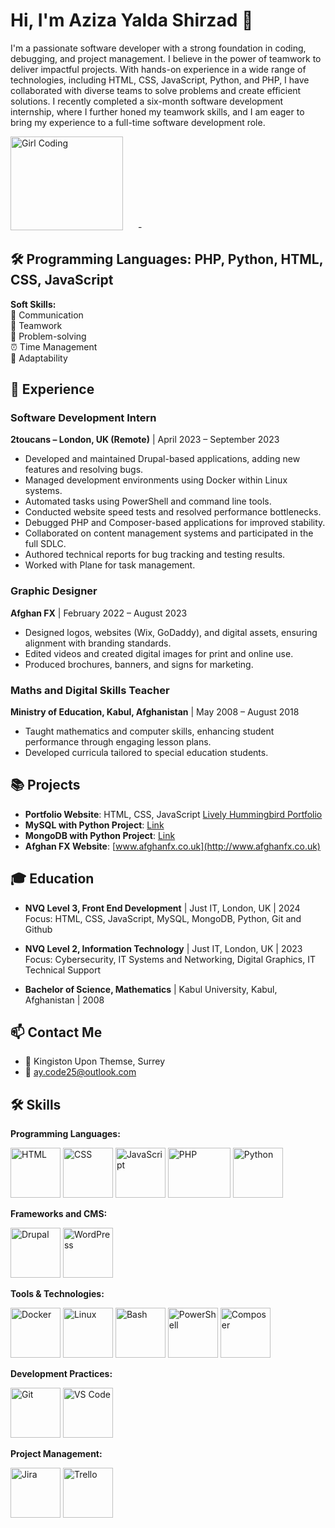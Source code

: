 # Hi, I'm Aziza Yalda Shirzad 👋
<div style="dispay: inlin-block;">
  <p>I'm a passionate software developer with a strong foundation in coding, debugging, and project management. I believe in the power of teamwork to deliver impactful projects. With hands-on experience in a wide range of technologies, including HTML, CSS, JavaScript, Python, and PHP, I have collaborated with diverse teams to solve problems and create efficient solutions. I recently completed a six-month software development internship, where I further honed my teamwork skills, and I am eager to bring my experience to a full-time software development role.</p>



  <img src="https://media.giphy.com/media/LMcB8XospGZO8UQq87/giphy.gif" alt="Girl Coding" width="180" height="150" style="margin-right: 20px;"/>
-


## 🛠  **Programming Languages:** PHP, Python, HTML, CSS, JavaScript
<p><strong>Soft Skills:</strong>  <br>💬 Communication <br>🤝 Teamwork <br>🧠 Problem-solving <br>⏰ Time Management <br>🌱 Adaptability</p>


## 💼 Experience

### Software Development Intern  
**2toucans – London, UK (Remote)** | April 2023 – September 2023  
- Developed and maintained Drupal-based applications, adding new features and resolving bugs.
- Managed development environments using Docker within Linux systems.
- Automated tasks using PowerShell and command line tools.
- Conducted website speed tests and resolved performance bottlenecks.
- Debugged PHP and Composer-based applications for improved stability.
- Collaborated on content management systems and participated in the full SDLC.
- Authored technical reports for bug tracking and testing results.
- Worked with Plane for task management.

### Graphic Designer  
**Afghan FX** | February 2022 – August 2023  
- Designed logos, websites (Wix, GoDaddy), and digital assets, ensuring alignment with branding standards.
- Edited videos and created digital images for print and online use.
- Produced brochures, banners, and signs for marketing.

### Maths and Digital Skills Teacher  
**Ministry of Education, Kabul, Afghanistan** | May 2008 – August 2018  
- Taught mathematics and computer skills, enhancing student performance through engaging lesson plans.
- Developed curricula tailored to special education students.

## 📚 Projects

- **Portfolio Website**: HTML, CSS, JavaScript [Lively Hummingbird Portfolio](#)
- **MySQL with Python Project**: [Link](#)
- **MongoDB with Python Project**: [Link](#)
- **Afghan FX Website**: [www.afghanfx.co.uk](http://www.afghanfx.co.uk)

## 🎓 Education

- **NVQ Level 3, Front End Development** | Just IT, London, UK | 2024  
  Focus: HTML, CSS, JavaScript, MySQL, MongoDB, Python, Git and Github

- **NVQ Level 2, Information Technology** | Just IT, London, UK | 2023  
  Focus: Cybersecurity, IT Systems and Networking, Digital Graphics, IT Technical Support

- **Bachelor of Science, Mathematics** | Kabul University, Kabul, Afghanistan | 2008

## 📫 Contact Me

- 📍 Kingiston Upon Themse, Surrey 
- 📧 [ay.code25@outlook.com](mailto:ay.code25@outlook.com)

## 🛠 Skills

**Programming Languages:**

 <img src="https://cdn.jsdelivr.net/npm/devicon/icons/html5/html5-original.svg" alt="HTML" width="80" height="80"/> <img src="https://cdn.jsdelivr.net/npm/devicon/icons/css3/css3-original.svg" alt="CSS" width="80" height="80"/> <img src="https://cdn.jsdelivr.net/npm/devicon/icons/javascript/javascript-original.svg" alt="JavaScript" width="80" height="80"/> <img src="https://cdn.jsdelivr.net/npm/devicon/icons/php/php-original.svg" alt="PHP" width="100" height="80"/> <img src="https://cdn.jsdelivr.net/npm/devicon/icons/python/python-original.svg" alt="Python" width="80" height="80"/>

**Frameworks and CMS:**

<img src="https://cdn.jsdelivr.net/npm/devicon/icons/drupal/drupal-original.svg" alt="Drupal" width="80" height="80"/> <img src="https://cdn.jsdelivr.net/npm/devicon/icons/wordpress/wordpress-original.svg" alt="WordPress" width="80" height="80"/>

**Tools & Technologies:**

<img src="https://cdn.jsdelivr.net/npm/devicon/icons/docker/docker-original.svg" alt="Docker" width="80" height="80"/> <img src="https://cdn.jsdelivr.net/npm/devicon/icons/linux/linux-original.svg" alt="Linux" width="80" height="80"/> <img src="https://cdn.jsdelivr.net/npm/devicon/icons/bash/bash-original.svg" alt="Bash" width="80" height="80"/> <img src="https://cdn.jsdelivr.net/npm/devicon/icons/powershell/powershell-original.svg" alt="PowerShell" width="80" height="80"/> <img src="https://cdn.jsdelivr.net/npm/devicon/icons/composer/composer-original.svg" alt="Composer" width="80" height="80"/>

**Development Practices:**

<img src="https://cdn.jsdelivr.net/npm/devicon/icons/git/git-original.svg" alt="Git" width="80" height="80"/> 
<img src="https://cdn.jsdelivr.net/npm/devicon/icons/vscode/vscode-original.svg" alt="VS Code" width="80" height="80"/>

**Project Management:**

<img src="https://cdn.jsdelivr.net/npm/devicon/icons/jira/jira-original.svg" alt="Jira" width="80" height="80"/> <img src="https://cdn.jsdelivr.net/npm/devicon/icons/trello/trello-original.svg" alt="Trello" width="80" height="80"/>
